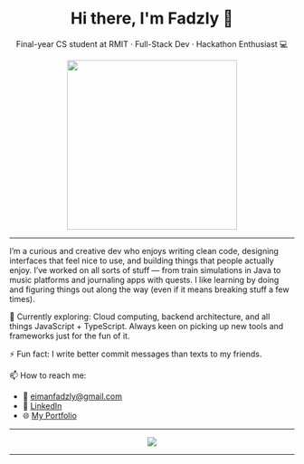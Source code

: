 <h1 align="center">Hi there, I'm Fadzly 👋</h1>

<p align="center">
  Final-year CS student at RMIT · Full-Stack Dev · Hackathon Enthusiast 💻
</p>

<p align="center">
  <img src="https://media.giphy.com/media/qgQUggAC3Pfv687qPC/giphy.gif" width="300">
</p>

---
I’m a curious and creative dev who enjoys writing clean code, designing interfaces that feel nice to use, and building things that people actually enjoy. I’ve worked on all sorts of stuff — from train simulations in Java to music platforms and journaling apps with quests. I like learning by doing and figuring things out along the way (even if it means breaking stuff a few times).

🚀 Currently exploring: Cloud computing, backend architecture, and all things JavaScript + TypeScript. Always keen on picking up new tools and frameworks just for the fun of it.

⚡ Fun fact: I write better commit messages than texts to my friends.

📫 How to reach me:
- 📧 eimanfadzly@gmail.com  
- 💼 [LinkedIn](https://www.linkedin.com/in/fadzly-eiman-2b4440247/)  
- 🌐 [My Portfolio](https://yourportfolio.com)

---

<p align="center">
  <img src="https://github-readme-stats.vercel.app/api/top-langs/?username=eimanfadzly&layout=compact&theme=tokyonight" />
</p>


---
